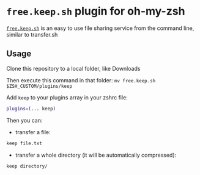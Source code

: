 # `free.keep.sh` plugin for oh-my-zsh

[`free.keep.sh`](https://free.keep.sh) is an easy to use file sharing service from the command line, similar to transfer.sh

## Usage

Clone this repository to a local folder, like Downloads

Then execute this command in that folder: `mv free.keep.sh $ZSH_CUSTOM/plugins/keep`

Add `keep` to your plugins array in your zshrc file:
```zsh
plugins=(... keep)
```

Then you can:

- transfer a file:

```zsh
keep file.txt
```

- transfer a whole directory (it will be automatically compressed):

```zsh
keep directory/
```

